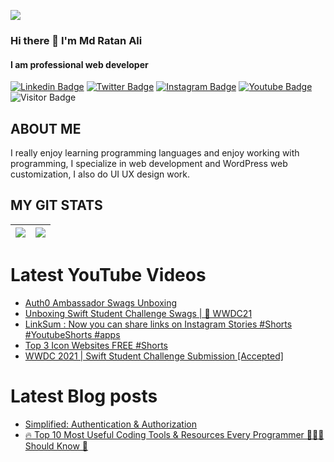 <a href="https://www.linkedin.com/in/mdratanali/"><img align="center" src="[image](https://github.com/mdratan-ali/mdratan-ali/blob/main/ratan.jpg)"/></a>

### Hi there 👋 I'm Md Ratan Ali
#### I am professional web developer
[![Linkedin Badge](https://img.shields.io/badge/-mdratanali-blue?style=plastic-square&logo=Linkedin&logoColor=white&link=https://www.linkedin.com/in/mdratanali/)](https://www.linkedin.com/in/mdratanali/)
[![Twitter Badge](https://img.shields.io/badge/-mdratanali-blue?style=plastic-square&logo=twitter&logoColor=white&link=https://www.twitter.com/mdratan_ali)](https://twitter.com/mdratan_ali)
[![Instagram Badge](https://img.shields.io/badge/-mdratanail-blueviolet?style=plastic-square&logo=instagram&logoColor=white&link=https://instagram.com/mdratanail/)](https://www.instagram.com/mdratanail/)
[![Youtube Badge](https://img.shields.io/badge/-mdratanali-red?style=plastic-square&logo=youtube&logoColor=white&link=https://www.youtube.com/mdratanali)](https://www.youtube.com/channel/UC-CsMG_-i1Oq7nnidIxct6Q)
![Visitor Badge](https://visitor-badge.laobi.icu/badge?page_id=mdratan-ali)


## ABOUT ME
I really enjoy learning programming languages and enjoy working with programming, I specialize in web development and WordPress web customization,
I also do UI UX design work.

## MY GIT STATS
<img src="https://github-readme-stats.vercel.app/api?username=mdratan-ali&&show_icons=true&count_private=true&theme=radical"/>|<img src="https://github-readme-streak-stats.herokuapp.com/?user=mdratan-ali&theme=radical"/>|
|---|---|


# Latest YouTube Videos
<!-- YOUTUBE:START -->
- [Auth0 Ambassador Swags Unboxing](https://www.youtube.com/watch?v=P3HCGlqIDu8)
- [Unboxing Swift Student Challenge Swags | 🍎  WWDC21](https://www.youtube.com/watch?v=4S8f5qaMbiY)
- [LinkSum : Now you can share links on Instagram Stories #Shorts #YoutubeShorts #apps](https://www.youtube.com/watch?v=WwtiFQi8poc)
- [Top 3 Icon Websites FREE #Shorts](https://www.youtube.com/watch?v=HCvaLkdUZJ0)
- [WWDC 2021 | Swift Student Challenge Submission [Accepted]](https://www.youtube.com/watch?v=gMEdtcLDdGU)
<!-- YOUTUBE:END -->

# Latest Blog posts
<!-- BLOG-POST-LIST:START -->
- [Simplified: Authentication & Authorization](https://dev.to/dhanrajdc7/simplified-authentication-authorization-1nhb)
- [🔥 Top 10 Most Useful Coding Tools & Resources Every Programmer 👨🏻‍💻 Should Know 🤔](https://dev.to/dhanrajdc7/top-10-most-useful-coding-tools-resources-every-programmer-should-know-11nc)
<!-- BLOG-POST-LIST:END -->
